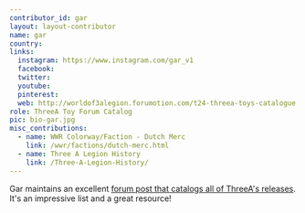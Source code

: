 ```yaml
---
contributor_id: gar
layout: layout-contributor
name: gar
country: 
links:
  instagram: https://www.instagram.com/gar_v1
  facebook:
  twitter: 
  youtube:
  pinterest: 
  web: http://worldof3alegion.forumotion.com/t24-threea-toys-catalogue
role: ThreeA Toy Forum Catalog
pic: bio-gar.jpg
misc_contributions:
  - name: WWR Colorway/Faction - Dutch Merc 
    link: /wwr/factions/dutch-merc.html
  - name: Three A Legion History
    link: /Three-A-Legion-History/   
---
```

Gar maintains an excellent <a href="http://worldof3alegion.forumotion.com/t24-threea-toys-catalogue" target="_blank">forum post that catalogs all of ThreeA's releases</a>. It's an impressive list and a great resource!